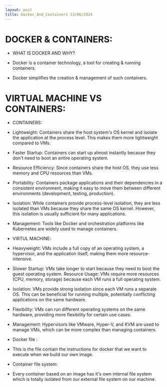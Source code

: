 ```yaml
---
layout: post
title: Docker_And_Containers 13/06/2024
---
```


# DOCKER & CONTAINERS:

- WHAT IS DOCKER AND WHY?

- Docker is a container technology, a tool for creating & running containers.
- Docker simplifies the creation & management of such containers.

# VIRTUAL MACHINE VS CONTAINERS:

- CONTAINERS:

- Lightweight: Containers share the host system's OS kernel and isolate the application at the process level. This makes them more lightweight compared to VMs.
- Faster Startup: Containers can start up almost instantly because they don't need to boot an entire operating system.
- Resource Efficiency: Since containers share the host OS, they use less memory and CPU resources than VMs.
- Portability: Containers package applications and their dependencies in a consistent environment, making it easy to move them between different environments (development, testing, production).
- Isolation: While containers provide process-level isolation, they are less isolated than VMs because they share the same OS kernel. However, this isolation is usually sufficient for many applications.
- Management: Tools like Docker and orchestration platforms like Kubernetes are widely used to manage containers.

- VIRTUL MACHINE:
- Heavyweight: VMs include a full copy of an operating system, a hypervisor, and the application itself, making them more resource-intensive.
- Slower Startup: VMs take longer to start because they need to boot the guest operating system.
Resource Usage: VMs require more resources (CPU, memory, storage) because each VM runs a full operating system.
- Isolation: VMs provide strong isolation since each VM runs a separate OS. This can be beneficial for running multiple, potentially conflicting applications on the same hardware.
- Flexibility: VMs can run different operating systems on the same hardware, providing more flexibility for certain use cases.
- Management: Hypervisors like VMware, Hyper-V, and KVM are used to manage VMs, which can be more complex than managing containers.

- Docker file :
- This is the file contain the instructions for docker that we want to execute when we build our own image. 

- Container file system: 
- Every container based on an image has it's own internal file system which is totally isolated from our external file system on our machine.   



